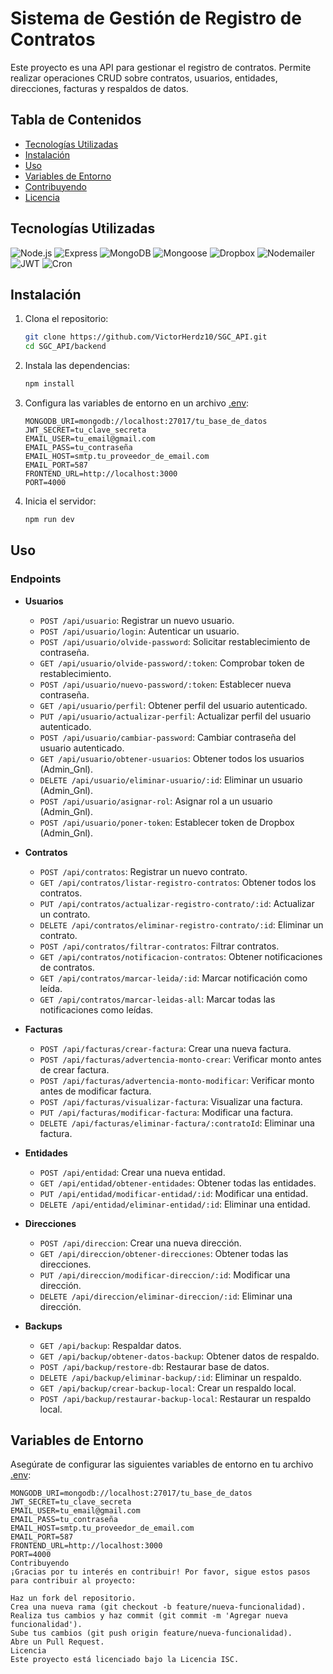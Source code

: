 # Sistema de Gestión de Registro de Contratos

Este proyecto es una API para gestionar el registro de contratos. Permite realizar operaciones CRUD sobre contratos, usuarios, entidades, direcciones, facturas y respaldos de datos.

## Tabla de Contenidos

- [Tecnologías Utilizadas](#tecnologías-utilizadas)
- [Instalación](#instalación)
- [Uso](#uso)
- [Variables de Entorno](#variables-de-entorno)
- [Contribuyendo](#contribuyendo)
- [Licencia](#licencia)

## Tecnologías Utilizadas

![Node.js](https://img.shields.io/badge/Node.js-339933?style=for-the-badge&logo=nodedotjs&logoColor=white)
![Express](https://img.shields.io/badge/Express-000000?style=for-the-badge&logo=express&logoColor=white)
![MongoDB](https://img.shields.io/badge/MongoDB-47A248?style=for-the-badge&logo=mongodb&logoColor=white)
![Mongoose](https://img.shields.io/badge/Mongoose-880000?style=for-the-badge&logo=mongoose&logoColor=white)
![Dropbox](https://img.shields.io/badge/Dropbox-0061FF?style=for-the-badge&logo=dropbox&logoColor=white)
![Nodemailer](https://img.shields.io/badge/Nodemailer-007BFF?style=for-the-badge&logo=nodemailer&logoColor=white)
![JWT](https://img.shields.io/badge/JWT-000000?style=for-the-badge&logo=jsonwebtokens&logoColor=white)
![Cron](https://img.shields.io/badge/Cron-000000?style=for-the-badge&logo=cron&logoColor=white)

## Instalación

1. Clona el repositorio:
    ```bash
    git clone https://github.com/VictorHerdz10/SGC_API.git
    cd SGC_API/backend
    ```

2. Instala las dependencias:
    ```bash
    npm install
    ```

3. Configura las variables de entorno en un archivo [.env](http://_vscodecontentref_/0):
    ```properties
    MONGODB_URI=mongodb://localhost:27017/tu_base_de_datos
    JWT_SECRET=tu_clave_secreta
    EMAIL_USER=tu_email@gmail.com
    EMAIL_PASS=tu_contraseña
    EMAIL_HOST=smtp.tu_proveedor_de_email.com
    EMAIL_PORT=587
    FRONTEND_URL=http://localhost:3000
    PORT=4000
    ```

4. Inicia el servidor:
    ```bash
    npm run dev
    ```

## Uso

### Endpoints

- **Usuarios**
  - `POST /api/usuario`: Registrar un nuevo usuario.
  - `POST /api/usuario/login`: Autenticar un usuario.
  - `POST /api/usuario/olvide-password`: Solicitar restablecimiento de contraseña.
  - `GET /api/usuario/olvide-password/:token`: Comprobar token de restablecimiento.
  - `POST /api/usuario/nuevo-password/:token`: Establecer nueva contraseña.
  - `GET /api/usuario/perfil`: Obtener perfil del usuario autenticado.
  - `PUT /api/usuario/actualizar-perfil`: Actualizar perfil del usuario autenticado.
  - `POST /api/usuario/cambiar-password`: Cambiar contraseña del usuario autenticado.
  - `GET /api/usuario/obtener-usuarios`: Obtener todos los usuarios (Admin_Gnl).
  - `DELETE /api/usuario/eliminar-usuario/:id`: Eliminar un usuario (Admin_Gnl).
  - `POST /api/usuario/asignar-rol`: Asignar rol a un usuario (Admin_Gnl).
  - `POST /api/usuario/poner-token`: Establecer token de Dropbox (Admin_Gnl).

- **Contratos**
  - `POST /api/contratos`: Registrar un nuevo contrato.
  - `GET /api/contratos/listar-registro-contratos`: Obtener todos los contratos.
  - `PUT /api/contratos/actualizar-registro-contrato/:id`: Actualizar un contrato.
  - `DELETE /api/contratos/eliminar-registro-contrato/:id`: Eliminar un contrato.
  - `POST /api/contratos/filtrar-contratos`: Filtrar contratos.
  - `GET /api/contratos/notificacion-contratos`: Obtener notificaciones de contratos.
  - `GET /api/contratos/marcar-leida/:id`: Marcar notificación como leída.
  - `GET /api/contratos/marcar-leidas-all`: Marcar todas las notificaciones como leídas.

- **Facturas**
  - `POST /api/facturas/crear-factura`: Crear una nueva factura.
  - `POST /api/facturas/advertencia-monto-crear`: Verificar monto antes de crear factura.
  - `POST /api/facturas/advertencia-monto-modificar`: Verificar monto antes de modificar factura.
  - `POST /api/facturas/visualizar-factura`: Visualizar una factura.
  - `PUT /api/facturas/modificar-factura`: Modificar una factura.
  - `DELETE /api/facturas/eliminar-factura/:contratoId`: Eliminar una factura.

- **Entidades**
  - `POST /api/entidad`: Crear una nueva entidad.
  - `GET /api/entidad/obtener-entidades`: Obtener todas las entidades.
  - `PUT /api/entidad/modificar-entidad/:id`: Modificar una entidad.
  - `DELETE /api/entidad/eliminar-entidad/:id`: Eliminar una entidad.

- **Direcciones**
  - `POST /api/direccion`: Crear una nueva dirección.
  - `GET /api/direccion/obtener-direcciones`: Obtener todas las direcciones.
  - `PUT /api/direccion/modificar-direccion/:id`: Modificar una dirección.
  - `DELETE /api/direccion/eliminar-direccion/:id`: Eliminar una dirección.

- **Backups**
  - `GET /api/backup`: Respaldar datos.
  - `GET /api/backup/obtener-datos-backup`: Obtener datos de respaldo.
  - `POST /api/backup/restore-db`: Restaurar base de datos.
  - `DELETE /api/backup/eliminar-backup/:id`: Eliminar un respaldo.
  - `GET /api/backup/crear-backup-local`: Crear un respaldo local.
  - `POST /api/backup/restaurar-backup-local`: Restaurar un respaldo local.

## Variables de Entorno

Asegúrate de configurar las siguientes variables de entorno en tu archivo [.env](http://_vscodecontentref_/1):

```properties
MONGODB_URI=mongodb://localhost:27017/tu_base_de_datos
JWT_SECRET=tu_clave_secreta
EMAIL_USER=tu_email@gmail.com
EMAIL_PASS=tu_contraseña
EMAIL_HOST=smtp.tu_proveedor_de_email.com
EMAIL_PORT=587
FRONTEND_URL=http://localhost:3000
PORT=4000
Contribuyendo
¡Gracias por tu interés en contribuir! Por favor, sigue estos pasos para contribuir al proyecto:

Haz un fork del repositorio.
Crea una nueva rama (git checkout -b feature/nueva-funcionalidad).
Realiza tus cambios y haz commit (git commit -m 'Agregar nueva funcionalidad').
Sube tus cambios (git push origin feature/nueva-funcionalidad).
Abre un Pull Request.
Licencia
Este proyecto está licenciado bajo la Licencia ISC.